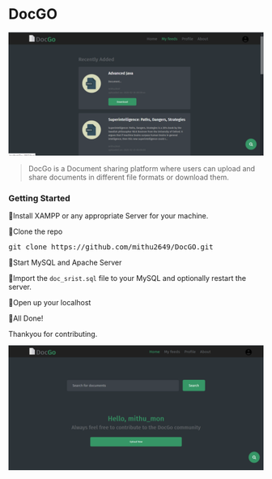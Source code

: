 # DocGO

![](miscellaneous/screenshot2.png)

> DocGo is a Document sharing platform where users can upload and share documents in different file formats or download them.

### Getting Started

🔹Install XAMPP or any appropriate Server for your machine.

🔹Clone the repo

<pre>git clone https://github.com/mithu2649/DocGO.git</pre>

🔹Start MySQL and Apache Server

🔹Import the <code>doc_srist.sql</code> file to your MySQL and optionally restart the server.

🔹Open up your localhost

🔹All Done!

Thankyou for contributing.

![](miscellaneous/screenshot.png)
